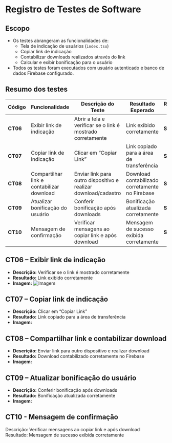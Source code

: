 # Registro de Testes de Software

## Escopo

- Os testes abrangeram as funcionalidades de:
  - Tela de indicação de usuários (`index.tsx`)  
  - Copiar link de indicação  
  - Contabilizar downloads realizados através do link  
  - Calcular e exibir bonificação para o usuário  
- Todos os testes foram executados com usuário autenticado e banco de dados Firebase configurado.

## Resumo dos testes 
| Código   | Funcionalidade                       | Descrição do Teste                           | Resultado Esperado                               | Resultado Obtido | Responsável |
| -------- | ------------------------------------ | -------------------------------------------- | ------------------------------------------------ | ---------------- | ----------- |
| **CT06** | Exibir link de indicação             | Abrir a tela e verificar se o link é mostrado corretamente | Link exibido corretamente                        | **Sucesso**      | Mariana     |
| **CT07** | Copiar link de indicação             | Clicar em “Copiar Link”                      | Link copiado para a área de transferência        | **Sucesso**      | Mariana     |
| **CT08** | Compartilhar link e contabilizar download | Enviar link para outro dispositivo e realizar download/cadastro | Download contabilizado corretamente no Firebase | **Sucesso**      | Mariana     |
| **CT09** | Atualizar bonificação do usuário    | Conferir bonificação após downloads          | Bonificação atualizada corretamente              | **Sucesso**      | Mariana     |
| **CT10** | Mensagem de confirmação              | Verificar mensagens ao copiar link e após download | Mensagem de sucesso exibida corretamente        | **Sucesso**      | Mariana     |

## CT06 – Exibir link de indicação
- **Descrição:** Verificar se o link é mostrado corretamente  
- **Resultado:** Link exibido corretamente  
- **Imagem:** <img alt="Imagem" src="https://github.com/user-attachments/assets/1edb2be8-1afd-423e-848b-6078e1eb8fe2" />

## CT07 – Copiar link de indicação
- **Descrição:** Clicar em “Copiar Link”  
- **Resultado:** Link copiado para a área de transferência  
- **Imagem:**  


## CT08 – Compartilhar link e contabilizar download
- **Descrição:** Enviar link para outro dispositivo e realizar download  
- **Resultado:** Download contabilizado corretamente no Firebase  
- **Imagem:**  


## CT09 – Atualizar bonificação do usuário
- **Descrição:** Conferir bonificação após downloads  
- **Resultado:** Bonificação atualizada corretamente  
- **Imagem:**  





## CT10 - Mensagem de confirmação 
Descrição:  Verificar mensagens ao copiar link e após download  
Resultado: Mensagem de sucesso exibida corretamente 


